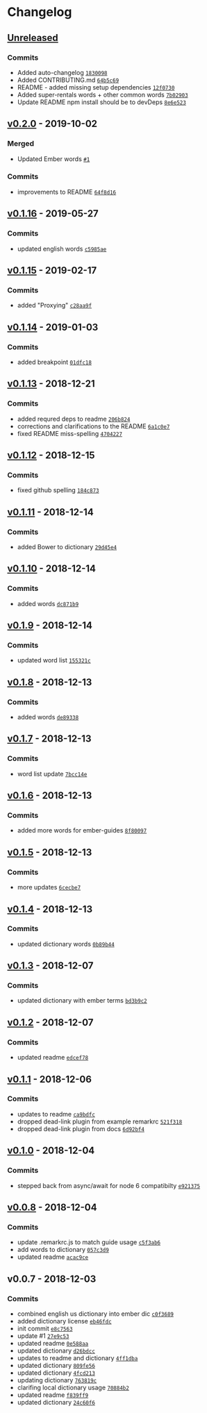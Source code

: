# Changelog

## [Unreleased](https://github.com/maxwondercorn/ember-dictionary/compare/v0.2.0...HEAD)

### Commits

- Added auto-changelog [`1830098`](https://github.com/maxwondercorn/ember-dictionary/commit/1830098c5e0015f634f12dbc3e02de2b31cf0bb0)
- Added CONTRIBUTING.md [`64b5c69`](https://github.com/maxwondercorn/ember-dictionary/commit/64b5c696eec5605d5514bd863e59b83ee7276cd9)
- README - added missing setup dependencies [`12f0730`](https://github.com/maxwondercorn/ember-dictionary/commit/12f07303b97780c58a29eea529ccdc21c122dfd3)
- Added super-rentals words + other common words [`7b02903`](https://github.com/maxwondercorn/ember-dictionary/commit/7b0290399eadd4134812cfeaa8ef521e17de5bf2)
- Update README npm install should be to devDeps [`8e6e523`](https://github.com/maxwondercorn/ember-dictionary/commit/8e6e52391bc8a64f4322136df409c70d68f8e39a)

## [v0.2.0](https://github.com/maxwondercorn/ember-dictionary/compare/v0.1.16...v0.2.0) - 2019-10-02

### Merged

- Updated Ember words [`#1`](https://github.com/maxwondercorn/ember-dictionary/pull/1)

### Commits

- improvements to README [`64f8d16`](https://github.com/maxwondercorn/ember-dictionary/commit/64f8d162620a36345295d3d68ebc6592e03d57c4)

## [v0.1.16](https://github.com/maxwondercorn/ember-dictionary/compare/v0.1.15...v0.1.16) - 2019-05-27

### Commits

- updated english words [`c5985ae`](https://github.com/maxwondercorn/ember-dictionary/commit/c5985aee49ae38081e5bef5055cfa14f88329194)

## [v0.1.15](https://github.com/maxwondercorn/ember-dictionary/compare/v0.1.14...v0.1.15) - 2019-02-17

### Commits

- added "Proxying" [`c28aa9f`](https://github.com/maxwondercorn/ember-dictionary/commit/c28aa9fc29ffe88b9d464b8d0930a0b820d8a513)

## [v0.1.14](https://github.com/maxwondercorn/ember-dictionary/compare/v0.1.13...v0.1.14) - 2019-01-03

### Commits

- added breakpoint [`01dfc18`](https://github.com/maxwondercorn/ember-dictionary/commit/01dfc18b06f22e8d51d7391fe8915aa930af64a5)

## [v0.1.13](https://github.com/maxwondercorn/ember-dictionary/compare/v0.1.12...v0.1.13) - 2018-12-21

### Commits

- added requred deps to readme [`206b824`](https://github.com/maxwondercorn/ember-dictionary/commit/206b824aab610872b519fd4ddac42889108542bc)
- corrections and clarifications to the README [`6a1c0e7`](https://github.com/maxwondercorn/ember-dictionary/commit/6a1c0e7305e4c6a3e95202a24cf3902ab0f40fb9)
- fixed README miss-spelling [`4704227`](https://github.com/maxwondercorn/ember-dictionary/commit/4704227b0eaa5130ad95d3a2ff6ee963c3724ce2)

## [v0.1.12](https://github.com/maxwondercorn/ember-dictionary/compare/v0.1.11...v0.1.12) - 2018-12-15

### Commits

- fixed github spelling [`184c873`](https://github.com/maxwondercorn/ember-dictionary/commit/184c873c506b1bb4f979d0fecd46e1ba7e575900)

## [v0.1.11](https://github.com/maxwondercorn/ember-dictionary/compare/v0.1.10...v0.1.11) - 2018-12-14

### Commits

- added Bower to dictionary [`29d45e4`](https://github.com/maxwondercorn/ember-dictionary/commit/29d45e4b0af9e0ec2aadf94ac1a7f14d17ff2ec2)

## [v0.1.10](https://github.com/maxwondercorn/ember-dictionary/compare/v0.1.9...v0.1.10) - 2018-12-14

### Commits

- added words [`dc871b9`](https://github.com/maxwondercorn/ember-dictionary/commit/dc871b9143b0a8aace44bd836a4e579b68f7951d)

## [v0.1.9](https://github.com/maxwondercorn/ember-dictionary/compare/v0.1.8...v0.1.9) - 2018-12-14

### Commits

- updated word list [`155321c`](https://github.com/maxwondercorn/ember-dictionary/commit/155321cd85bbb774280c7ec90ba37341ac94b4c6)

## [v0.1.8](https://github.com/maxwondercorn/ember-dictionary/compare/v0.1.7...v0.1.8) - 2018-12-13

### Commits

- added words [`de89338`](https://github.com/maxwondercorn/ember-dictionary/commit/de8933848fb47fd90e83b9d032806cae12921a89)

## [v0.1.7](https://github.com/maxwondercorn/ember-dictionary/compare/v0.1.6...v0.1.7) - 2018-12-13

### Commits

- word list update [`7bcc14e`](https://github.com/maxwondercorn/ember-dictionary/commit/7bcc14e9dc9b1719625c2212e09cdca0f397aefd)

## [v0.1.6](https://github.com/maxwondercorn/ember-dictionary/compare/v0.1.5...v0.1.6) - 2018-12-13

### Commits

- added more words for ember-guides [`8f80097`](https://github.com/maxwondercorn/ember-dictionary/commit/8f800971604deb53cb02ecdf7d55d3d932e1f777)

## [v0.1.5](https://github.com/maxwondercorn/ember-dictionary/compare/v0.1.4...v0.1.5) - 2018-12-13

### Commits

- more updates [`6cecbe7`](https://github.com/maxwondercorn/ember-dictionary/commit/6cecbe7e16b88bed9a195403870641e1b189a472)

## [v0.1.4](https://github.com/maxwondercorn/ember-dictionary/compare/v0.1.3...v0.1.4) - 2018-12-13

### Commits

- updated dictionary words [`0b89b44`](https://github.com/maxwondercorn/ember-dictionary/commit/0b89b4476d400566ddb3ebe6d81d831cc4ec2d72)

## [v0.1.3](https://github.com/maxwondercorn/ember-dictionary/compare/v0.1.2...v0.1.3) - 2018-12-07

### Commits

- updated dictionary with ember terms [`bd3b9c2`](https://github.com/maxwondercorn/ember-dictionary/commit/bd3b9c2c6d2fa3a749644e2b7395724278cf6ec3)

## [v0.1.2](https://github.com/maxwondercorn/ember-dictionary/compare/v0.1.1...v0.1.2) - 2018-12-07

### Commits

- updated readme [`edcef78`](https://github.com/maxwondercorn/ember-dictionary/commit/edcef7894bb2f8519081233629611a793cbc240d)

## [v0.1.1](https://github.com/maxwondercorn/ember-dictionary/compare/v0.1.0...v0.1.1) - 2018-12-06

### Commits

- updates to readme [`ca9bdfc`](https://github.com/maxwondercorn/ember-dictionary/commit/ca9bdfce410dd7b2d792710f85a7374be44af45a)
- dropped dead-link plugin from example remarkrc [`521f318`](https://github.com/maxwondercorn/ember-dictionary/commit/521f31897d52a0b11e4348c95dead9b465b92ec7)
- dropped dead-link plugin from docs [`6d92bf4`](https://github.com/maxwondercorn/ember-dictionary/commit/6d92bf444b1e26a624429c02e88c9e4381509beb)

## [v0.1.0](https://github.com/maxwondercorn/ember-dictionary/compare/v0.0.8...v0.1.0) - 2018-12-04

### Commits

- stepped back from async/await for node 6 compatibilty [`e921375`](https://github.com/maxwondercorn/ember-dictionary/commit/e92137585b257d822b541377458915b19e2848f5)

## [v0.0.8](https://github.com/maxwondercorn/ember-dictionary/compare/v0.0.7...v0.0.8) - 2018-12-04

### Commits

- update .remarkrc.js to match guide usage [`c5f3ab6`](https://github.com/maxwondercorn/ember-dictionary/commit/c5f3ab6798c8766396690044bf9fa051dbfb96e4)
- add words to dictionary [`057c3d9`](https://github.com/maxwondercorn/ember-dictionary/commit/057c3d92e7d43c1ba806d8c941a50b6db3c539c6)
- updated readme [`acac9ce`](https://github.com/maxwondercorn/ember-dictionary/commit/acac9ceed91bd606ae7d7685d38cb950efed7cf0)

## v0.0.7 - 2018-12-03

### Commits

- combined english us dictionary into ember dic [`c0f3689`](https://github.com/maxwondercorn/ember-dictionary/commit/c0f36891f4a984c511bbae19b8db6f1b6d1c9066)
- added dictionary license [`eb46fdc`](https://github.com/maxwondercorn/ember-dictionary/commit/eb46fdcbf609ac733a4e1eb3a925bb42227699d6)
- init commit [`e8c7563`](https://github.com/maxwondercorn/ember-dictionary/commit/e8c7563d8c6c4475cb361569ea1831fd41193d59)
- update #1 [`27e9c53`](https://github.com/maxwondercorn/ember-dictionary/commit/27e9c5312b0dbbccad28f8080994630781a7de7b)
- updated readme [`0e588aa`](https://github.com/maxwondercorn/ember-dictionary/commit/0e588aadf3180838ffae0dde1432f0c65c0effcf)
- updated dictionary [`d26bdcc`](https://github.com/maxwondercorn/ember-dictionary/commit/d26bdcc060f0a0023567c06b9eca461a894cb11f)
- updates to readme and dictionary [`4ff1dba`](https://github.com/maxwondercorn/ember-dictionary/commit/4ff1dba78db84f78f5ef065742aca0899678fec5)
- updated dictionary [`809fe56`](https://github.com/maxwondercorn/ember-dictionary/commit/809fe56b97a8d83d6c2af1de3d33615a00534c10)
- updated dictionary [`4fcd213`](https://github.com/maxwondercorn/ember-dictionary/commit/4fcd2136b5e8ac683050139d96378bc3a75e29c7)
- updating dictionary [`763819c`](https://github.com/maxwondercorn/ember-dictionary/commit/763819c1ecff02fd3600a36e8370879d0d425ccd)
- clarifing local dictionary usage [`70884b2`](https://github.com/maxwondercorn/ember-dictionary/commit/70884b26e4fbaa0f9a5d8c6d8725667bdf2dee44)
- updated readme [`f839ff9`](https://github.com/maxwondercorn/ember-dictionary/commit/f839ff97c46c000d97dc88cbe3517aae583a9858)
- updated dictionary [`24c60f6`](https://github.com/maxwondercorn/ember-dictionary/commit/24c60f6dbe9a28bef00098e541298a5d583d7b0f)
